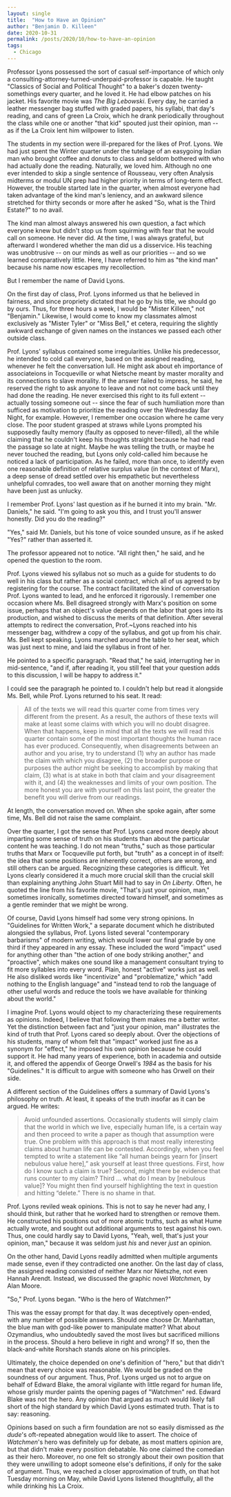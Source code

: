 ```yaml
---
layout: single
title:  "How to Have an Opinion"
author: "Benjamin D. Killeen"
date: 2020-10-31
permalink: /posts/2020/10/how-to-have-an-opinion
tags:
  - Chicago
---
```


<!-- Prof. Lyons used to be a consulting attorney. Now he taught "Classics of Social and Political -->
<!-- Thought" to a baker's dozen twenty-somethings. -->

Professor Lyons possessed the sort of casual self-importance of which only a
consulting-attorney-turned-underpaid-professor is capable. He taught "Classics of Social and
Political Thought" to a baker's dozen twenty-somethings every quarter, and he loved it. He had
elbow patches on his jacket. His favorite movie was *The Big Lebowski*. Every day, he carried a
leather messenger bag stuffed with graded papers, his syllabi, that day's reading, and cans of
green La Croix, which he drank periodically throughout the class while one or another "that kid"
spouted just their opinion, man -- as if the La Croix lent him willpower to listen.

The students in my section were ill-prepared for the likes of Prof. Lyons. We had just spent the
Winter quarter under the tutelage of an easygoing Indian man who brought coffee and donuts to class
and seldom bothered with who had actually done the reading. Naturally, we loved him. Although no
one ever intended to skip a single sentence of Rousseau, very often Analysis midterms or modul UN
prep had higher priority in terms of long-term effect. However, the trouble started late in the
quarter, when almost everyone had taken advantage of the kind man's leniency, and an awkward
silence stretched for thirty seconds or more after he asked "So, what is the Third Estate?" to no
avail.

<!-- It was sometimes necessary to skim Hobbes' -->
<!-- *Leviathan* in the twenty minutes left for breakfast, downing several cups of coffee after turning -->
<!-- in a programming assignment at two o'clock that morning, and pray that someone else could make up -->
<!-- the dearth of conversation. This worked well enough, once or twice. -->

The kind man almost always answered his own question, a fact which everyone knew but didn't stop us
from squirming with fear that he would call on someone. He never did. At the time, I was always
grateful, but afterward I wondered whether the man did us a disservice. His teaching was
unobtrusive -- on our minds as well as our priorities -- and so we learned comparatively
little. Here, I have referred to him as "the kind man" because his name now escapes my
recollection.

But I remember the name of David Lyons.

On the first day of class, Prof. Lyons informed us that he believed in fairness, and since
propriety dictated that he go by his title, we should go by ours. Thus, for three hours a week, I
would be "Mister Killeen," not "Benjamin." Likewise, I would come to know my classmates almost
exclusively as "Mister Tyler" or "Miss Bell," et cetera, requiring the slightly awkward
exchange of given names on the instances we passed each other outside class.

Prof. Lyons' syllabus contained some irregularities. Unlike his predecessor, he intended to cold
call everyone, based on the assigned reading, whenever he felt the conversation lull. He might ask
about eh importance of associateions in Tocqueville or what Nietsche meant by master morality and
its connections to slave morality. If the answer failed to impress, he said, he reserved the right
to ask anyone to leave and not not come back until they had done the reading. He never exercised
this right to its full extent -- actually tossing someone out -- since the fear of such humiliation
more than sufficed as motivation to prioritize the reading over the Wednesday Bar Night, for
example. However, I remember one occasion where he came very close. The poor student grasped at
straws while Lyons prompted his supposedly faulty memory (faulty as opposed to never-filled), all
the while claiming that he couldn't keep his thoughts straight because he had read the passage so
late at night. Maybe he was telling the truth, or maybe he never touched the reading, but Lyons
only cold-called him because he noticed a lack of participation. As he failed, more than once, to
identify even one reasonable definition of relative surplus value (in the context of Marx), a deep
sense of dread settled over his empathetic but nevertheless unhelpful comrades, too well aware that
on another morning they might have been just as unlucky.

I remember Prof. Lyons' last question as if he burned it into my brain. "Mr. Daniels," he said. "I'm
going to ask you this, and I trust you'll answer honestly. Did you do the reading?"

"Yes," said Mr. Daniels, but his tone of voice sounded unsure, as if he asked "Yes?" rather than
asserted it.

The professor appeared not to notice. "All right then," he said, and he opened the question to the
room.

Prof. Lyons viewed his syllabus not so much as a guide for students to do well in his class but
rather as a social contract, which all of us agreed to by registering for the course. The contract
facilitated the kind of conversation Prof. Lyons wanted to lead, and he enforced it rigorously. I
remember one occasion where Ms. Bell disagreed strongly with Marx's position on some issue, perhaps
that an object's value depends on the labor that goes into its production, and wished to discuss
the merits of that definition. After several attempts to redirect the conversation, Prof.~Lyons
reached into his messenger bag, withdrew a copy of the syllabus, and got up from his
chair. Ms. Bell kept speaking. Lyons marched around the table to her seat, which was just next to
mine, and laid the syllabus in front of her.

He pointed to a specific paragraph. "Read that," he said, interrupting her in mid-sentence, "and
if, after reading it, you still feel that your question adds to this discussion, I will be happy to
address it."

I could see the paragraph he pointed to. I couldn't help but read it alongside Ms. Bell, while
Prof. Lyons returned to his seat. It read:

> All of the texts we will read this quarter come from times very different from the present. As a
> result, the authors of these texts will make at least some claims with which you will no doubt
> disagree. When that happens, keep in mind that all the texts we will read this quarter contain
> some of the most important thoughts the human race has ever produced. Consequently, when
> disagreements between an author and you arise, try to understand (1) why an author has made the
> claim with which you disagree, (2) the broader purpose or purposes the author might be seeking to
> accomplish by making that claim, (3) what is at stake in both that claim and your disagreement
> with it, and (4) the weaknesses and limits of your own position. The more honest you are with
> yourself on this last point, the greater the benefit you will derive from our readings.

At length, the conversation moved on. When she spoke again, after some time, Ms. Bell did not raise
the same complaint.

Over the quarter, I got the sense that Prof. Lyons cared more deeply about imparting some sense of
truth on his students than about the particular content he was teaching. I do not mean "truths,"
such as those particular truths that Marx or Tocqueville put forth, but "truth" as a concept in of
itself: the idea that some positions are inherently correct, others are wrong, and still others can
be argued. Recognizing these categories is difficult. Yet Lyons clearly considered it a much more
crucial skill than the crucial skill than explaining anything John Stuart Mill had to say in *On
Liberty*. Often, he quoted the line from his favorite movie, "That's just your opinion, man,"
sometimes ironically, sometimes directed toward himself, and sometimes as a gentle reminder that we
might be wrong.

Of course, David Lyons himself had some very strong opinions. In "Guidelines for Written Work," a
separate document which he distributed alongsied the syllabus, Prof. Lyons listed several
"contemporary barbarisms" of modern writing, which would lower our final grade by one third if they
appeared in any essay. These included the word "impact" used for anything other than "the action of
one body striking another," and "proactive", which makes one sound like a management consultant
trying to fit more syllables into every word. Plain, honest "active" works just as well. He also
disliked words like "incentivize" and "problematize," which "add nothing to the English language"
and "instead tend to rob the language of other useful words and reduce the tools we have available
for thinking about the world."

I imagine Prof. Lyons would object to my characterizing these requirements as opinions. Indeed, I
believe that following them makes me a better writer. Yet the distinction between fact and "just
your opinion, man" illustrates the kind of truth that Prof. Lyons cared so deeply about. Over the
objections of his students, many of whom felt that "impact" worked just fine as a synonym for
"effect," he imposed his own opinion because he could support it. He had many years of experience,
both in academia and outside it, and offered the appendix of George Orwell's *1984* as the basis
for his "Guidelines." It is difficult to argue with someone who has Orwell on their side.

A different section of the Guidelines offers a summary of David Lyons's philosophy on truth. At
least, it speaks of the truth insofar as it can be argued. He writes:

> Avoid unfounded assertions. Occasionally students will simply claim that the world in which we
> live, especially human life, is a certain way and then proceed to write a paper as though that
> assumption were true.  One problem with this approach is that most really interesting claims
> about human life can be contested.  Accordingly, when you feel tempted to write a statement like
> “all human beings yearn for [insert nebulous value here],” ask yourself at least three
> questions. First, how do I know such a claim is true? Second, might there be evidence that runs
> counter to my claim?  Third ... what do I mean by [nebulous value]? You might then find yourself
> highlighting the text in question and hitting “delete.” There is no shame in that.

Prof. Lyons reviled weak opinions. This is not to say he never had any, I should think, but rather
that he worked hard to strengthen or remove them. He constructed his positions out of more atomic
truths, such as what Hume actually wrote, and sought out additional arguments to test against his
own. Thus, one could hardly say to David Lyons, "Yeah, well, that's just your opinion, man,"
because it was seldom just *his* and never *just* an opinion.

On the other hand, David Lyons readily admitted when multiple arguments made sense, even if they
contradicted one another. On the last day of class, the assigned reading consisted of neither Marx
nor Nietszhe, not even Hannah Arendt. Instead, we discussed the graphic novel *Watchmen,* by Alan
Moore.

"So," Prof. Lyons began. "Who is the hero of Watchmen?"

This was the essay prompt for that day. It was deceptively open-ended, with any number of possible
answers. Should one choose Dr. Manhattan, the blue man with god-like power to manipulate matter?
What about Ozymandius, who undoubtedly saved the most lives but sacrificed millions in the
process. Should a hero believe in right and wrong? If so, then the black-and-white Rorshach stands
alone on his principles.

Ultimately, the choice depended on one's definition of "hero," but that didn't mean that every
choice was reasonable. We would be graded on the soundness of our argument. Thus, Prof. Lyons urged
us not to argue on behalf of Edward Blake, the amoral vigilante with little regard for human life,
whose grisly murder paints the opening pages of "Watchmen" red. Edward Blake was not the hero. Any
opinion that argued as much would likely fall short of the high standard by which David Lyons
estimated truth. That is to say: reasoning.

Opinions based on such a firm foundation are not so easily dismissed as *the dude*'s oft-repeated
abnegation would like to assert. The choice of *Watchmen*'s hero was definitely up for debate, as
most matters opinion are, but that didn't make every position debatable. No one claimed the
comedian as their hero. Moreover, no one felt so strongly about their own position that they were
unwilling to adopt someone else's definitions, if only for the sake of argument. Thus, we reached a
closer approximation of truth, on that hot Tuesday morning on May, while David Lyons listened
thoughtfully, all the while drinking his La Croix.
